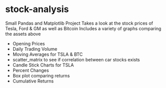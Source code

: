# stock-analysis

Small Pandas and Matplotlib Project
Takes a look at the stock prices of Tesla, Ford & GM as well as Bitcoin
Includes a variety of graphs comparing the assets above

- Opening Prices
- Daily Trading Volume
- Moving Averages for TSLA & BTC
- scatter_matrix to see if correlation between car stocks exists
- Candle Stick Charts for TSLA
- Percent Changes
- Box plot comparing returns
- Cumulative Returns
